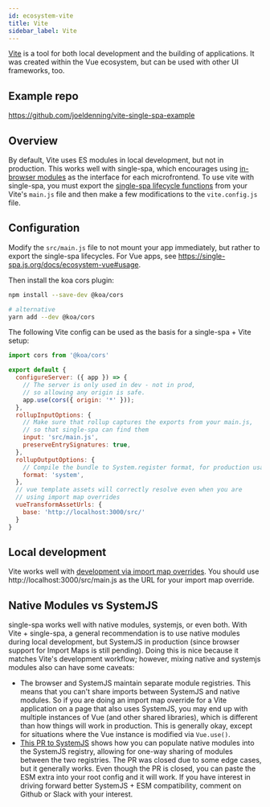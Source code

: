 ```yaml
---
id: ecosystem-vite
title: Vite
sidebar_label: Vite
---
```


[Vite](https://github.com/vitejs/vite) is a tool for both local development and the building of applications. It was created within the Vue ecosystem, but can be used with other UI frameworks, too.

## Example repo

https://github.com/joeldenning/vite-single-spa-example

## Overview

By default, Vite uses ES modules in local development, but not in production. This works well with single-spa, which encourages using [in-browser modules](/docs/recommended-setup#in-browser-versus-build-time-modules) as the interface for each microfrontend. To use vite with single-spa, you must export the [single-spa lifecycle functions](/docs/building-applications#registered-application-lifecycle) from your Vite's `main.js` file and then make a few modifications to the `vite.config.js` file.

## Configuration

Modify the `src/main.js` file to not mount your app immediately, but rather to export the single-spa lifecycles. For Vue apps, see https://single-spa.js.org/docs/ecosystem-vue#usage.

Then install the koa cors plugin:

```sh
npm install --save-dev @koa/cors

# alternative
yarn add --dev @koa/cors
```

The following Vite config can be used as the basis for a single-spa + Vite setup:

```js
import cors from '@koa/cors'

export default {
  configureServer: ({ app }) => {
    // The server is only used in dev - not in prod,
    // so allowing any origin is safe.
    app.use(cors({ origin: '*' }));
  },
  rollupInputOptions: {
    // Make sure that rollup captures the exports from your main.js,
    // so that single-spa can find them
    input: 'src/main.js',
    preserveEntrySignatures: true,
  },
  rollupOutputOptions: {
    // Compile the bundle to System.register format, for production usage
    format: 'system',
  },
  // vue template assets will correctly resolve even when you are
  // using import map overrides
  vueTransformAssetUrls: {
    base: 'http://localhost:3000/src/'
  }
}
```

## Local development

Vite works well with [development via import map overrides](https://single-spa.js.org/docs/recommended-setup#local-development). You should use http://localhost:3000/src/main.js as the URL for your import map override.

## Native Modules vs SystemJS

single-spa works well with native modules, systemjs, or even both. With Vite + single-spa, a general recommendation is to use native modules during local development, but SystemJS in production (since browser support for Import Maps is still pending). Doing this is nice because it matches Vite's development workflow; however, mixing native and systemjs modules also can have some caveats:

- The browser and SystemJS maintain separate module registries. This means that you can't share imports between SystemJS and native modules. So if you are doing an import map override for a Vite application on a page that also uses SystemJS, you may end up with multiple instances of Vue (and other shared libraries), which is different than how things will work in production. This is generally okay, except for situations where the Vue instance is modified via `Vue.use()`.
- [This PR to SystemJS](https://github.com/systemjs/systemjs/pull/2187) shows how you can populate native modules into the SystemJS registry, allowing for one-way sharing of modules between the two registries. The PR was closed due to some edge cases, but it generally works. Even though the PR is closed, you can paste the ESM extra into your root config and it will work. If you have interest in driving forward better SystemJS + ESM compatibility, comment on Github or Slack with your interest.